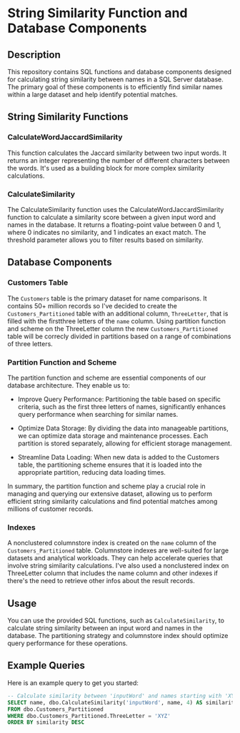 # String Similarity Function and Database Components

## Description

This repository contains SQL functions and database components designed for calculating string similarity between names in a SQL Server database. The primary goal of these components is to efficiently find similar names within a large dataset and help identify potential matches.

## String Similarity Functions

### CalculateWordJaccardSimilarity

This function calculates the Jaccard similarity between two input words. It returns an integer representing the number of different characters between the words. It's used as a building block for more complex similarity calculations.

### CalculateSimilarity

The CalculateSimilarity function uses the CalculateWordJaccardSimilarity function to calculate a similarity score between a given input word and names in the database. It returns a floating-point value between 0 and 1, where 0 indicates no similarity, and 1 indicates an exact match. The threshold parameter allows you to filter results based on similarity.

## Database Components

### Customers Table

The `Customers` table is the primary dataset for name comparisons. It contains 50+ million records so I've decided to create the `Customers_Partitioned` table with an additional column, `ThreeLetter`, that is filled with the firstthree letters of the `name` column. 
Using partition function and scheme on the ThreeLetter column the new `Customers_Partitioned` table will be correcly divided in partitions based on a range of combinations of three letters.

### Partition Function and Scheme

The partition function and scheme are essential components of our database architecture. They enable us to:

- Improve Query Performance: Partitioning the table based on specific criteria, such as the first three letters of names, significantly enhances query performance when searching for similar names.

- Optimize Data Storage: By dividing the data into manageable partitions, we can optimize data storage and maintenance processes. Each partition is stored separately, allowing for efficient storage management.

- Streamline Data Loading: When new data is added to the Customers table, the partitioning scheme ensures that it is loaded into the appropriate partition, reducing data loading times.

In summary, the partition function and scheme play a crucial role in managing and querying our extensive dataset, allowing us to perform efficient string similarity calculations and find potential matches among millions of customer records.

### Indexes

A nonclustered columnstore index is created on the `name` column of the `Customers_Partitioned` table. Columnstore indexes are well-suited for large datasets and analytical workloads. They can help accelerate queries that involve string similarity calculations.
I've also used a nonclustered index on ThreeLetter column that includes the name column and other indexes if there's the need to retrieve other infos about the result records.

## Usage

You can use the provided SQL functions, such as `CalculateSimilarity`, to calculate string similarity between an input word and names in the database. The partitioning strategy and columnstore index should optimize query performance for these operations.

## Example Queries

Here is an example query to get you started:

```sql
-- Calculate similarity between 'inputWord' and names starting with 'XYZ' with a threshold of 4
SELECT name, dbo.CalculateSimilarity('inputWord', name, 4) AS similarity
FROM dbo.Customers_Partitioned
WHERE dbo.Customers_Partitioned.ThreeLetter = 'XYZ'
ORDER BY similarity DESC
